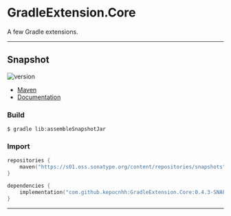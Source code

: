 # GradleExtension.Core
A few Gradle extensions.

---

## Snapshot

![version](https://img.shields.io/static/v1?label=version&message=0.4.3-SNAPSHOT&labelColor=212121&color=2962ff&style=flat)

- [Maven](https://s01.oss.sonatype.org/content/repositories/snapshots/com/github/kepocnhh/GradleExtension.Core/0.4.3-SNAPSHOT)
- [Documentation](https://StanleyProjects.github.io/GradleExtension.Core/doc/0.4.3-SNAPSHOT)

### Build
```
$ gradle lib:assembleSnapshotJar
```

### Import
```kotlin
repositories {
    maven("https://s01.oss.sonatype.org/content/repositories/snapshots")
}

dependencies {
    implementation("com.github.kepocnhh:GradleExtension.Core:0.4.3-SNAPSHOT")
}
```

---
